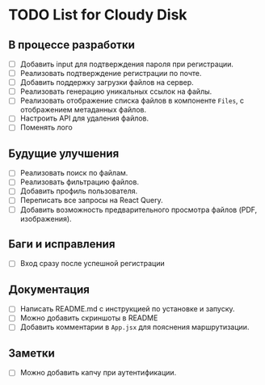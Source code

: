 # TODO List for Cloudy Disk

## В процессе разработки
- [ ] Добавить input для подтверждения пароля при регистрации.
- [ ] Реализовать подтверждение регистрации по почте. 
- [ ] Добавить поддержку загрузки файлов на сервер.
- [ ] Реализовать генерацию уникальных ссылок на файлы.
- [ ] Реализовать отображение списка файлов в компоненте `Files`, с отображением метаданных файлов.
- [ ] Настроить API для удаления файлов.
- [ ] Поменять лого

## Будущие улучшения
- [ ] Реализовать поиск по файлам.
- [ ] Реализовать фильтрацию файлов.
- [ ] Добавить профиль пользователя.
- [ ] Переписать все запросы на React Query.
- [ ] Добавить возможность предварительного просмотра файлов (PDF, изображения).

## Баги и исправления
- [ ] Вход сразу после успешной регистрации

## Документация
- [ ] Написать README.md с инструкцией по установке и запуску.
- [ ] Можно добавить скриншоты в README
- [ ] Добавить комментарии в `App.jsx` для пояснения маршрутизации.

## Заметки

- [ ] Можно добавить капчу при аутентификации.